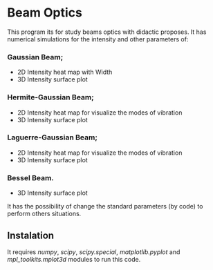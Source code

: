 # Beam Optics

This program its for study beams optics with didactic proposes. It has numerical simulations for the intensity and other parameters of:

### Gaussian Beam;

* 2D Intensity heat map with Width
* 3D Intensity surface plot

### Hermite-Gaussian Beam;

* 2D Intensity heat map for visualize the modes of vibration
* 3D Intensity surface plot

### Laguerre-Gaussian Beam;

* 2D Intensity heat map for visualize the modes of vibration
* 3D Intensity surface plot

### Bessel Beam.

* 3D Intensity surface plot

 It has the possibility of change the standard parameters (by code) to perform others situations.

 ## Instalation

 It requires _numpy_, _scipy_, _scipy.special_, _matplotlib.pyplot_ and _mpl_toolkits.mplot3d_ modules to run this code.
